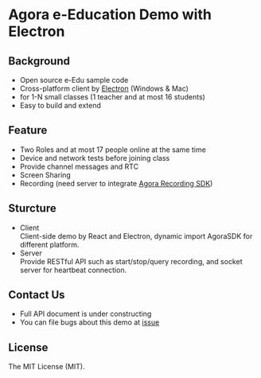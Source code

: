 # Agora e-Education Demo with Electron

## Background

- Open source e-Edu sample code
- Cross-platform client by [Electron](https://electronjs.org) (Windows & Mac)
- for 1-N small classes (1 teacher and at most 16 students)
- Easy to build and extend

## Feature 

- Two Roles and at most 17 people online at the same time
- Device and network tests before joining class
- Provide channel messages and RTC
- Screen Sharing
- Recording (need server to integrate [Agora Recording SDK](https://docs.agora.io/cn/2.1.1/addons/Recording/Quickstart%20Guides/recording_c++?platform=C%2B%2B))

## Sturcture
- Client  
  Client-side demo by React and Electron, dynamic import AgoraSDK for different platform.
- Server  
  Provide RESTful API such as start/stop/query recording, and socket server for heartbeat connection.
  
  
## Contact Us
- Full API document is under constructing
- You can file bugs about this demo at [issue](https://github.com/AgoraIO/ARD-eEducation-with-Electron/issues)

## License
The MIT License (MIT).

